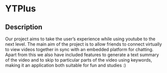 # YTPlus
## Description
Our project aims to take the user’s experience while using youtube to the next level. 
The main aim of the project is to allow friends to connect virtually to view videos together in sync with an embedded platform for chatting. 
Apart from this we also have included features to generate a text summary of the video and to skip to particular parts of the video using keywords, 
making it an application both suitable for fun and studies :)
